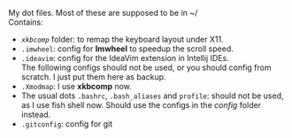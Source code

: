 My dot files. Most of these are supposed to be in ~/ <br>
Contains:
- *```xkbcomp```* folder: to remap the keyboard layout under X11.
- ```.imwheel```: config for **Imwheel** to speedup the scroll speed.
- ```.ideavim```: config for the IdeaVim extension in Intellij IDEs.
<br>The following configs should not be used, or you should config from scratch. I just put them here as backup.
- ```.Xmodmap```: I use **xkbcomp** now.
- The usual dots ```.bashrc```, ```.bash_aliases``` and ```profile```: should not be used, as I use fish shell now. Should use the configs in the *config* folder instead.
- ```.gitconfig```: config for git